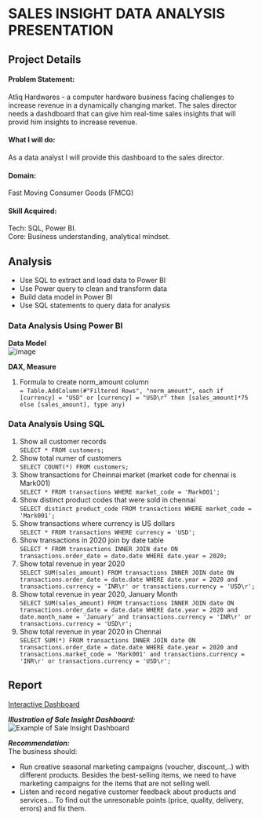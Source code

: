 # SALES INSIGHT DATA ANALYSIS PRESENTATION

## Project Details
#### Problem Statement:
Atliq Hardwares - a computer hardware business facing challenges to increase revenue in a dynamically changing market. The sales director needs a dashdboard that can give him real-time sales insights that will provid him insights to increase revenue.

#### What I will do:
As a data analyst I will provide this dashboard to the sales director.

#### Domain: 
Fast Moving Consumer Goods (FMCG)

#### Skill Acquired: 
Tech: SQL, Power BI.  
Core: Business understanding, analytical mindset.  


## Analysis
- Use SQL to extract and load data to Power BI
- Use Power query to clean and transform data
- Build data model in Power BI
- Use SQL statements to query data for analysis
  
### Data Analysis Using Power BI
**Data Model**  
![image](https://github.com/user-attachments/assets/71d22910-6e0b-483c-98b1-2ea2ede14d3e)

**DAX, Measure**

1. Formula to create norm_amount column  
   `= Table.AddColumn(#"Filtered Rows", "norm_amount", each if [currency] = "USD" or [currency] = "USD\r" then [sales_amount]*75 else [sales_amount], type any)`

### Data Analysis Using SQL
1. Show all customer records  
`SELECT * FROM customers;`
3. Show total numer of customers  
`SELECT COUNT(*) FROM customers;`
4. Show transactions for Cheinnai market (market code for chennai is Mark001)  
`SELECT * FROM transactions WHERE market_code = 'Mark001';`
5. Show distinct product codes that were sold in chennai  
`SELECT distinct product_code FROM transactions WHERE market_code = 'Mark001';`
6. Show transactions where currency is US dollars  
`SELECT * FROM transactions WHERE currency = 'USD';`
7. Show transactions in 2020 join by date table  
`SELECT * FROM transactions INNER JOIN date ON transactions.order_date = date.date WHERE date.year = 2020;`
8. Show total revenue in year 2020  
`SELECT SUM(sales_amount) FROM transactions INNER JOIN date ON transactions.order_date = date.date WHERE date.year = 2020 and transactions.currency = 'INR\r' or transactions.currency = 'USD\r';`
9. Show total revenue in year 2020, January Month  
`SELECT SUM(sales_amount) FROM transactions INNER JOIN date ON transactions.order_date = date.date WHERE date.year = 2020 and date.month_name = 'January' and transactions.currency = 'INR\r' or transactions.currency = 'USD\r';`
10. Show total revenue in year 2020 in Chennai  
`SELECT SUM(*) FROM transactions INNER JOIN date ON transactions.order_date = date.date WHERE date.year = 2020 and transactions.market_code = 'Mark001' and transactions.currency = 'INR\r' or transactions.currency = 'USD\r';`


## Report
<a href="https://app.powerbi.com/view?r=eyJrIjoiNjVhY2Q3MGEtM2VjYS00MmMwLWEyZDQtMWYxMTM2NmQ0ZmM3IiwidCI6IjFkYjA0Njk1LWI4NzYtNGE1YS04MzQwLWU2MGI4ZTFiZWVhMiIsImMiOjEwfQ%3D%3D" target="_blank">Interactive Dashboard</a>

_**Illustration of Sale Insight Dashboard:**_
![Example of Sale Insight Dashboard](https://github.com/user-attachments/assets/00bc3b2b-edad-4d39-9570-32ae01e356a3)


_**Recommendation:**_  
The business should:
  + Run creative seasonal marketing campaigns (voucher, discount,..) with different products. Besides the best-selling items, we need to have marketing campaigns for the items that are not selling well.
  + Listen and record negative customer feedback about products and services... To find out the unresonable points (price, quality, delivery, errors) and fix them.
